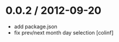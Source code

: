 
0.0.2 / 2012-09-20 
==================

  * add package.json
  * fix prev/next month day selection [colinf]
